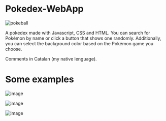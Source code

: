 # Pokedex-WebApp 

![pokeball](https://github.com/user-attachments/assets/667ef2cf-4885-4d3e-af76-57ab53f76625)

A pokedex made with Javascript, CSS and HTML.
You can search for Pokémon by name or click a button that shows one randomly. Additionally, you can select the background color based on the Pokémon game you choose.

Comments in Catalan (my native lenguage). 

# Some examples

![image](https://github.com/PolMuri/Pokedex-WebApp/assets/109922379/4ee4f951-6af3-4478-abff-a9b55d614ed4)

![image](https://github.com/PolMuri/Pokedex-WebApp/assets/109922379/653d0995-04d6-4127-8721-5554925a571f)

![image](https://github.com/PolMuri/Pokedex-WebApp/assets/109922379/54ad1349-2116-471e-a0af-b06a03b76c73)
